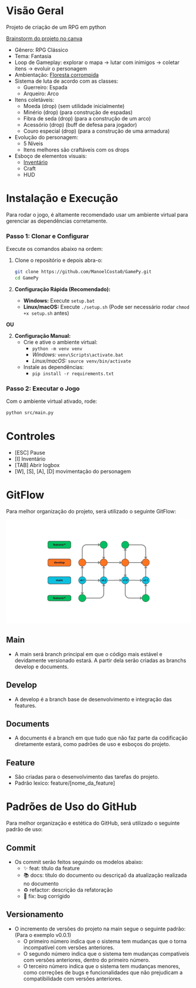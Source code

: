 # Visão Geral
Projeto de criação de um RPG em python

[Brainstorm do projeto no canva](https://www.canva.com/design/DAGzPbYH7wQ/J6XXYxe3BEQWRxS2OEKW9g/edit?utm_content=DAGzPbYH7wQ&utm_campaign=designshare&utm_medium=link2&utm_source=sharebutton)

- Gênero: RPG Clássico
- Tema: Fantasia
- Loop de Gameplay: explorar o mapa -> lutar com inimigos -> coletar itens -> evoluir o personagem
- Ambientação: [Floresta corrompida](./pre-production/images/ambiente_1.png)
- Sistema de luta de acordo com as classes:
	- Guerreiro: Espada
	- Arqueiro: Arco
- Itens coletáveis: 
	- Moeda (drop) (sem utilidade inicialmente)
	- Minério (drop) (para construção de espadas)
	- Fibra de seda (drop) (para a construção de um arco)
	- Acessório (drop) (buff de defesa para jogador)
	- Couro especial (drop) (para a construção de uma armadura)
- Evolução do personagem:
	- 5 Níveis
	- Itens melhores são craftáveis com os drops
- Esboço de elementos visuais:
	- [Inventário](./pre-production/images/Inventario_1.png)
	- Craft
	- HUD

# Instalação e Execução

Para rodar o jogo, é altamente recomendado usar um ambiente virtual para gerenciar as dependências corretamente.

### Passo 1: Clonar e Configurar

Execute os comandos abaixo na ordem:

1.  Clone o repositório e depois abra-o:
    ```bash
    git clone https://github.com/ManoelCosta0/GamePy.git
    cd GamePy
    ```

2.  **Configuração Rápida (Recomendado):**
    * **Windows:** Execute `setup.bat`
    * **Linux/macOS:** Execute `./setup.sh` (Pode ser necessário rodar `chmod +x setup.sh` antes)

**OU**

2.  **Configuração Manual:**
    * Crie e ative o ambiente virtual:
        * `python -m venv venv`
        * *Windows:* `venv\Scripts\activate.bat`
        * *Linux/macOS:* `source venv/bin/activate`
    * Instale as dependências:
        * `pip install -r requirements.txt`

### Passo 2: Executar o Jogo

Com o ambiente virtual ativado, rode:

```bash
python src/main.py
```
# Controles

- [ESC] Pause
- [I] Inventário
- [TAB] Abrir logbox
- [W], [S], [A], [D] movimentação do personagem

# GitFlow

Para melhor organização do projeto, será utilizado o seguinte GitFlow:

![Diagrama do Fluxo de Trabalho GitFlow](./pre-production/docs/GitFlow_v3.jpg)

## Main
- A main será branch principal em que o código mais estável e devidamente versionado estará. A partir dela serão criadas as branchs develop e documents.

## Develop 
- A develop é a branch base de desenvolvimento e integração das features.

## Documents
- A documents é a branch em que tudo que não faz parte da codificação diretamente estará, como padrões de uso e esboços do projeto.

## Feature
- São criadas para o desenvolvimento das tarefas do projeto.
- Padrão lexico: feature/[nome_da_feature]

# Padrões de Uso do GitHub

Para melhor organização e estética do GitHub, será utilizado o seguinte padrão de uso:

## Commit
- Os commit serão feitos seguindo os modelos abaixo:
	- :sparkles: feat: título da feature
	- :books: docs: título do documento ou descriçaõ da atualização realizada no documento
	- :recycle: refactor: descrição da refatoração
	- :bug: fix: bug corrigido

## Versionamento

- O incremento de versões do projeto na main segue o seguinte padrão: (Para o exemplo v0.0.1)
	- O primeiro número indica que o sistema tem mudanças que o torna incompatível com versões anteriores.
	- O segundo número indica que o sistema tem mudanças compatíveis com versões anteriores, dentro do primeiro número.
	- O terceiro número indica que o sistema tem mudanças menores, como correções de bugs e funcionalidades que não prejudicam a compatibilidade com versões anteriores.
